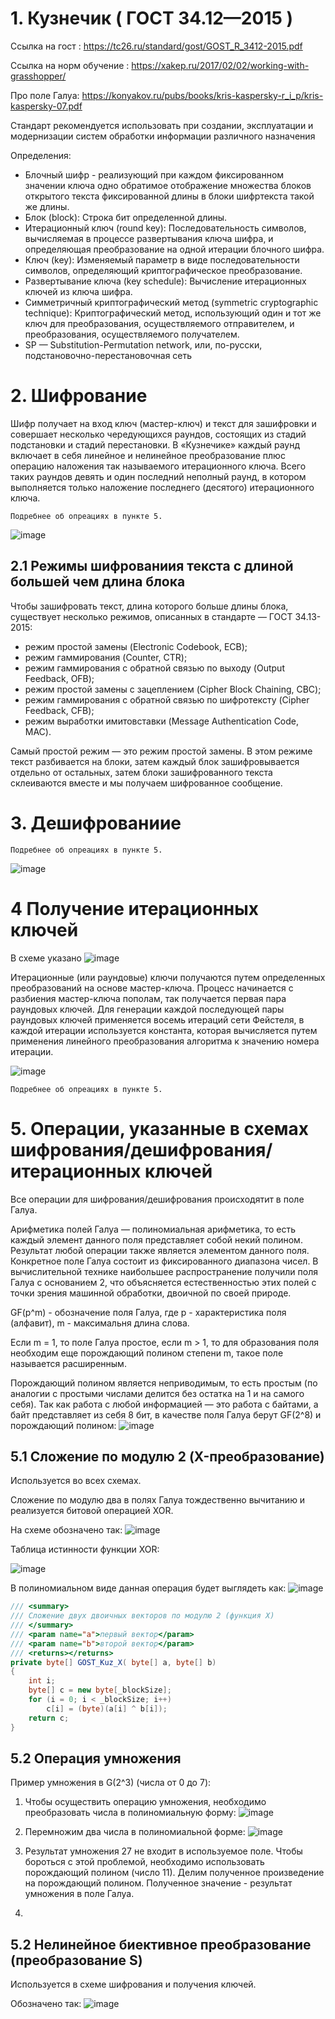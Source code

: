 
# 1. Кузнечик ( ГОСТ 34.12—2015 )

Ссылка на гост : https://tc26.ru/standard/gost/GOST_R_3412-2015.pdf

Ссылка на норм обучение : https://xakep.ru/2017/02/02/working-with-grasshopper/

Про поле Галуа: https://konyakov.ru/pubs/books/kris-kaspersky-r_i_p/kris-kaspersky-07.pdf

Стандарт рекомендуется использовать при создании, эксплуатации и модернизации систем обработки информации различного назначения

Определения: 
- Блочный шифр - реализующий при каждом фиксированном значении ключа одно обратимое отображение множества блоков открытого текста фиксированной длины в блоки шифртекста такой же длины.
- Блок (block): Строка бит определенной длины.
- Итерационный ключ (round key): Последовательность символов, вычисляемая  в процессе развертывания ключа шифра, и определяющая преобразование на одной итерации блочного шифра.
- Ключ (key): Изменяемый параметр в виде последовательности символов, определяющий криптографическое преобразование.
- Развертывание ключа (key schedule): Вычисление итерационных ключей из ключа шифра.
- Симметричный криптографический метод (symmetric cryptographic technique): Криптографический метод, использующий один и тот же ключ для преобразования, осуществляемого отправителем, и  преобразования, осуществляемого получателем.
- SP — Substitution-Permutation network, или, по-русски, подстановочно-перестановочная сеть

# 2. Шифрование
Шифр получает на вход ключ (мастер-ключ) и текст для зашифровки и совершает несколько чередующихся раундов, состоящих из стадий подстановки и стадий перестановки.
В «Кузнечике» каждый раунд включает в себя линейное и нелинейное преобразование плюс операцию наложения так называемого итерационного ключа. Всего таких раундов девять и один последний неполный раунд, в котором выполняется только наложение последнего (десятого) итерационного ключа.

```
Подребнее об опреациях в пункте 5.
```

![image](https://user-images.githubusercontent.com/56064826/202936674-5c24c214-f8ea-4c52-9d1b-a4687001ac74.png)

## 2.1 Режимы шифрованиия текста с длиной большей чем длина блока

Чтобы зашифровать текст, длина которого больше длины блока, существует несколько режимов, описанных в стандарте — ГОСТ 34.13-2015:

- режим простой замены (Electronic Codebook, ECB);
- режим гаммирования (Counter, CTR);
- режим гаммирования с обратной связью по выходу (Output Feedback, OFB);
- режим простой замены с зацеплением (Cipher Block Chaining, CBC);
- режим гаммирования с обратной связью по шифротексту (Cipher Feedback, CFB);
- режим выработки имитовставки (Message Authentication Code, MAC).

Самый простой режим — это режим простой замены. В этом режиме текст разбивается на блоки, затем каждый блок зашифровывается отдельно от остальных, затем блоки зашифрованного текста склеиваются вместе и мы получаем шифрованное сообщение.

# 3. Дешифрованиие
```
Подребнее об опреациях в пункте 5.
```

![image](https://user-images.githubusercontent.com/56064826/203431877-5b5a0e3c-5d65-42d3-9691-659445366f7a.png)

# 4 Получение итерационных ключей 

В схеме указано ![image](https://user-images.githubusercontent.com/56064826/203437828-0815420e-e7ed-4d2e-a5f0-e03e174d98ff.png)

Итерационные (или раундовые) ключи получаются путем определенных преобразований на основе мастер-ключа. Процесс начинается с разбиения мастер-ключа пополам, так получается первая пара раундовых ключей.
Для генерации каждой последующей пары раундовых ключей применяется восемь итераций сети Фейстеля, в каждой итерации используется константа, которая вычисляется путем применения линейного преобразования алгоритма к значению номера итерации.

![image](https://user-images.githubusercontent.com/56064826/203427249-ac74eba7-6e43-4e87-8343-4b02acd78c8d.png)
```
Подребнее об опреациях в пункте 5. 
```

# 5. Операции, указанные в схемах шифрования/дешифрования/итерационных ключей
Все операции для шифрования/дешифрования происходятит в поле Галуа.

Арифметика полей Галуа — полиномиальная арифметика, то есть каждый элемент данного поля представляет собой некий полином. Результат любой операции также является элементом данного поля. Конкретное поле Галуа состоит из фиксированного диапазона чисел. В вычислительной технике наибольшее распространение получили поля Галуа с основанием 2, что объясняется естественностью этих полей с точки зрения машинной обработки, двоичной по своей природе.

GF(p^m) - обозначение поля Галуа, где p - характеристика поля (алфавит), m - максимальня длина слова.   

Если m = 1, то поле Галуа простое, если m > 1, то для образования поля необходим еще порождающий полином степени m, такое поле называется расширенным.

Порождающий полином является неприводимым, то есть простым (по аналогии с простыми числами делится без остатка на 1 и на самого себя). Так как работа с любой информацией — это работа с байтами, а байт представляет из себя 8 бит, в качестве поля Галуа берут GF(2^8) и порождающий полином:
![image](https://user-images.githubusercontent.com/56064826/203443255-bde42ef5-97a6-469b-9cc3-bd3c4fc8c452.png)


## 5.1 Сложение по модулю 2 (X-преобразование)
Используется во всех схемах.

Сложение по модулю два в полях Галуа тождественно вычитанию и реализуется битовой операцией XOR.

На схеме обозначено так:
![image](https://user-images.githubusercontent.com/56064826/203429080-5e6edae7-5a80-49fd-9899-da94b6dd1579.png)

Таблица истинности функции ХОR:

![image](https://user-images.githubusercontent.com/56064826/203440474-c923a57b-30d9-49e7-aded-364b52dc7ef0.png)

В полиномиальном виде данная операция будет выглядеть как:
![image](https://user-images.githubusercontent.com/56064826/203440620-23aa106c-a391-46d3-a932-7d63425be31d.png)

```c#
/// <summary>
/// Сложение двух двоичных векторов по модулю 2 (функция Х)
/// </summary>
/// <param name="a">первый вектор</param>
/// <param name="b">второй вектор</param>
/// <returns></returns>
private byte[] GOST_Kuz_X( byte[] a, byte[] b)
{
    int i;
    byte[] c = new byte[_blockSize];
    for (i = 0; i < _blockSize; i++)
        c[i] = (byte)(a[i] ^ b[i]);
    return c;
}
```

## 5.2 Операция умножения

Пример умножения в G(2^3) (числа от 0 до 7):
1) Чтобы осуществить операцию умножения, необходимо преобразовать числа в полиномиальную форму:
![image](https://user-images.githubusercontent.com/56064826/203441809-6c260b7a-63e8-467f-9282-af9f4e15d4ce.png)

2) Перемножим два числа в полиномиальной форме:
![image](https://user-images.githubusercontent.com/56064826/203441928-2844fa5a-6eb5-4eb4-a465-b579855170f3.png)

3) Результат умножения 27 не входит в используемое поле. Чтобы бороться с этой проблемой, необходимо использовать порождающий полином (число 11). Делим полученное произведение на порождающий полином. Полученное значение - результат умножения в поле Галуа. 

4) 





## 5.2 Нелинейное биективное преобразование (преобразование S) 
Используется в схеме шифрования и получения ключей.

Обозначено так: ![image](https://user-images.githubusercontent.com/56064826/203439389-bc9266d8-ffe6-40b8-a57f-8e9e6d658398.png)


